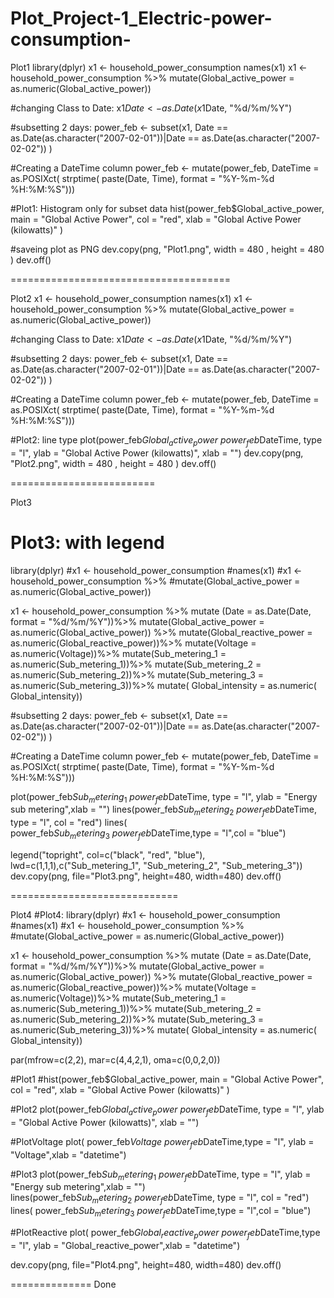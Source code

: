 # Plot_Project-1_Electric-power-consumption-
Plot1
library(dplyr)
x1 <- household_power_consumption 
names(x1)
x1 <- household_power_consumption %>%
  mutate(Global_active_power = as.numeric(Global_active_power)) 

#changing Class to Date:
x1$Date <- as.Date(x1$Date, "%d/%m/%Y")
  


#subsetting 2 days:
power_feb <- subset(x1, Date == as.Date(as.character("2007-02-01"))|Date == as.Date(as.character("2007-02-02")) )

#Creating a DateTime column
power_feb <- mutate(power_feb, DateTime = as.POSIXct( strptime( paste(Date, Time), format = "%Y-%m-%d %H:%M:%S")))

#Plot1: Histogram only for subset data
hist(power_feb$Global_active_power, main = "Global Active Power", col = "red", xlab = "Global Active Power (kilowatts)" )

#saveing plot as PNG
dev.copy(png, "Plot1.png", width = 480 , height = 480 )
dev.off()


======================================

Plot2
x1 <- household_power_consumption 
names(x1)
x1 <- household_power_consumption %>%
  mutate(Global_active_power = as.numeric(Global_active_power)) 

#changing Class to Date:
x1$Date <- as.Date(x1$Date, "%d/%m/%Y")



#subsetting 2 days:
power_feb <- subset(x1, Date == as.Date(as.character("2007-02-01"))|Date == as.Date(as.character("2007-02-02")) )

#Creating a DateTime column
power_feb <- mutate(power_feb, DateTime = as.POSIXct( strptime( paste(Date, Time), format = "%Y-%m-%d %H:%M:%S")))


#Plot2: line type
plot(power_feb$Global_active_power~power_feb$DateTime, type = "l", ylab = "Global Active Power (kilowatts)", xlab = "")
dev.copy(png, "Plot2.png", width = 480 , height = 480 )
dev.off()

=========================

Plot3

# Plot3: with legend

library(dplyr)
#x1 <- household_power_consumption 
#names(x1)
#x1 <- household_power_consumption %>%
  #mutate(Global_active_power = as.numeric(Global_active_power)) 

x1 <- household_power_consumption %>%
  mutate (Date = as.Date(Date, format = "%d/%m/%Y"))%>%
  mutate(Global_active_power = as.numeric(Global_active_power)) %>%
  mutate(Global_reactive_power = as.numeric(Global_reactive_power))%>%
  mutate(Voltage = as.numeric(Voltage))%>%
  mutate(Sub_metering_1 = as.numeric(Sub_metering_1))%>%
  mutate(Sub_metering_2 = as.numeric(Sub_metering_2))%>%
  mutate(Sub_metering_3 = as.numeric(Sub_metering_3))%>%
  mutate( Global_intensity = as.numeric( Global_intensity))


#subsetting 2 days:
power_feb <- subset(x1, Date == as.Date(as.character("2007-02-01"))|Date == as.Date(as.character("2007-02-02")) )

#Creating a DateTime column
power_feb <- mutate(power_feb, DateTime = as.POSIXct( strptime( paste(Date, Time), format = "%Y-%m-%d %H:%M:%S")))

plot(power_feb$Sub_metering_1~power_feb$DateTime, type = "l", ylab = "Energy sub metering",xlab = "")
lines(power_feb$Sub_metering_2~power_feb$DateTime, type = "l", col = "red")
lines( power_feb$Sub_metering_3~power_feb$DateTime,type = "l",col = "blue")

legend("topright", col=c("black", "red", "blue"), lwd=c(1,1,1),c("Sub_metering_1", "Sub_metering_2", "Sub_metering_3"))
dev.copy(png, file="Plot3.png", height=480, width=480)
dev.off()

=============================

Plot4
#Plot4: 
library(dplyr)
#x1 <- household_power_consumption 
#names(x1)
#x1 <- household_power_consumption %>%
#mutate(Global_active_power = as.numeric(Global_active_power)) 

x1 <- household_power_consumption %>%
  mutate (Date = as.Date(Date, format = "%d/%m/%Y"))%>%
  mutate(Global_active_power = as.numeric(Global_active_power)) %>%
  mutate(Global_reactive_power = as.numeric(Global_reactive_power))%>%
  mutate(Voltage = as.numeric(Voltage))%>%
  mutate(Sub_metering_1 = as.numeric(Sub_metering_1))%>%
  mutate(Sub_metering_2 = as.numeric(Sub_metering_2))%>%
  mutate(Sub_metering_3 = as.numeric(Sub_metering_3))%>%
  mutate( Global_intensity = as.numeric( Global_intensity))

par(mfrow=c(2,2), mar=c(4,4,2,1), oma=c(0,0,2,0))


#Plot1
#hist(power_feb$Global_active_power, main = "Global Active Power", col = "red", xlab = "Global Active Power (kilowatts)" )

#Plot2
plot(power_feb$Global_active_power~power_feb$DateTime, type = "l", ylab = "Global Active Power (kilowatts)", xlab = "")

#PlotVoltage
plot( power_feb$Voltage~power_feb$DateTime,type = "l", ylab = "Voltage",xlab = "datetime")


#Plot3
plot(power_feb$Sub_metering_1~power_feb$DateTime, type = "l", ylab = "Energy sub metering",xlab = "")
lines(power_feb$Sub_metering_2~power_feb$DateTime, type = "l", col = "red")
lines( power_feb$Sub_metering_3~power_feb$DateTime,type = "l",col = "blue")

#PlotReactive
plot( power_feb$Global_reactive_power~power_feb$DateTime,type = "l", ylab = "Global_reactive_power",xlab = "datetime")

dev.copy(png, file="Plot4.png", height=480, width=480)
dev.off()



============== Done
